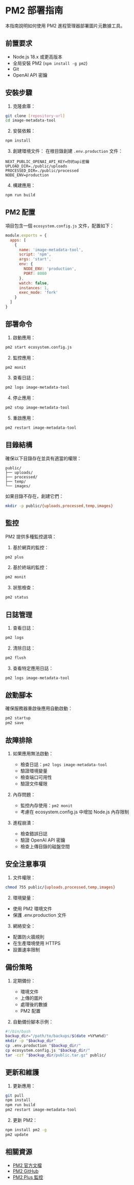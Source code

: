 # PM2 部署指南

本指南說明如何使用 PM2 進程管理器部署圖片元數據工具。

## 前置要求

- Node.js 18.x 或更高版本
- 全局安裝 PM2 (`npm install -g pm2`)
- Git
- OpenAI API 密鑰

## 安裝步驟

1. 克隆倉庫：
```bash
git clone [repository-url]
cd image-metadata-tool
```

2. 安裝依賴：
```bash
npm install
```

3. 創建環境文件：
在根目錄創建 `.env.production` 文件：
```env
NEXT_PUBLIC_OPENAI_API_KEY=你的api密鑰
UPLOAD_DIR=./public/uploads
PROCESSED_DIR=./public/processed
NODE_ENV=production
```

4. 構建應用：
```bash
npm run build
```

## PM2 配置

項目包含一個 `ecosystem.config.js` 文件，配置如下：

```javascript
module.exports = {
  apps: [
    {
      name: 'image-metadata-tool',
      script: 'npm',
      args: 'start',
      env: {
        NODE_ENV: 'production',
        PORT: 8080
      },
      watch: false,
      instances: 1,
      exec_mode: 'fork'
    }
  ]
}
```

## 部署命令

1. 啟動應用：
```bash
pm2 start ecosystem.config.js
```

2. 監控應用：
```bash
pm2 monit
```

3. 查看日誌：
```bash
pm2 logs image-metadata-tool
```

4. 停止應用：
```bash
pm2 stop image-metadata-tool
```

5. 重啟應用：
```bash
pm2 restart image-metadata-tool
```

## 目錄結構

確保以下目錄存在並具有適當的權限：
```
public/
├── uploads/
├── processed/
├── temp/
└── images/
```

如果目錄不存在，創建它們：
```bash
mkdir -p public/{uploads,processed,temp,images}
```

## 監控

PM2 提供多種監控選項：

1. 基於網頁的監控：
```bash
pm2 plus
```

2. 基於終端的監控：
```bash
pm2 monit
```

3. 狀態檢查：
```bash
pm2 status
```

## 日誌管理

1. 查看日誌：
```bash
pm2 logs
```

2. 清除日誌：
```bash
pm2 flush
```

3. 查看特定應用日誌：
```bash
pm2 logs image-metadata-tool
```

## 啟動腳本

確保服務器重啟後應用自動啟動：

```bash
pm2 startup
pm2 save
```

## 故障排除

1. 如果應用無法啟動：
   - 檢查日誌：`pm2 logs image-metadata-tool`
   - 驗證環境變量
   - 檢查端口可用性
   - 驗證文件權限

2. 內存問題：
   - 監控內存使用：`pm2 monit`
   - 考慮在 ecosystem.config.js 中增加 Node.js 內存限制

3. 進程崩潰：
   - 檢查錯誤日誌
   - 驗證 OpenAI API 密鑰
   - 檢查上傳目錄的磁盤空間

## 安全注意事項

1. 文件權限：
```bash
chmod 755 public/{uploads,processed,temp,images}
```

2. 環境變量：
- 使用 PM2 環境文件
- 保護 .env.production 文件

3. 網絡安全：
- 配置防火牆規則
- 在生產環境使用 HTTPS
- 設置速率限制

## 備份策略

1. 定期備份：
   - 環境文件
   - 上傳的圖片
   - 處理後的數據
   - PM2 配置

2. 自動備份腳本示例：
```bash
#!/bin/bash
backup_dir="/path/to/backups/$(date +%Y%m%d)"
mkdir -p "$backup_dir"
cp .env.production "$backup_dir/"
cp ecosystem.config.js "$backup_dir/"
tar -czf "$backup_dir/public.tar.gz" public/
```

## 更新和維護

1. 更新應用：
```bash
git pull
npm install
npm run build
pm2 restart image-metadata-tool
```

2. 更新 PM2：
```bash
npm install pm2 -g
pm2 update
```

## 相關資源

- [PM2 官方文檔](https://pm2.keymetrics.io/docs/usage/quick-start/)
- [PM2 GitHub](https://github.com/Unitech/pm2)
- [PM2 Plus 監控](https://app.pm2.io/)
